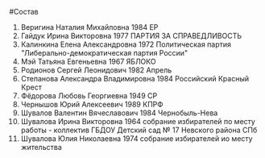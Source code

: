 #Состав
1. Веригина Наталия Михайловна 1984 ЕР
2. Гайдук Ирина Викторовна 1977 ПАРТИЯ ЗА СПРАВЕДЛИВОСТЬ
3. Калинкина Елена Александровна 1972 Политическая партия "Либерально-демократическая партия России"
4. Мэй Татьяна Евгеньевна 1967 ЯБЛОКО
5. Родионов Сергей Леонидович 1982 Апрель
6. Степанова Александра Владимировна 1984 Российский Красный Крест
7. Фёдорова Любовь Георгиевна 1949 СР
8. Чернышов Юрий Алексеевич 1989 КПРФ
9. Шувалов Валентин Вячеславович 1984 Чернобыль-Нева
10. Шувалова Ирина Викторовна 1964 собрание избирателей по месту работы - коллектив ГБДОУ Детский сад № 17 Невского района СПб
11. Шувалова Юлия Николаевна 1974 собрание избирателей ио месту жительства
